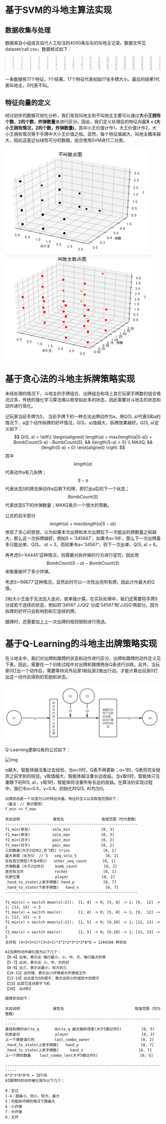 # 基于SVM的斗地主算法实现

## 数据收集与处理

数据来自小组成员自行人工标注的4000条左右的叫地主记录。数据文件见dataset/call.csv。数据格式如下：

![斗地主数据集截图](./斗地主数据集截图.png)

一条数据有17个特征，1个结果。17个特征代表初始17张手牌大小。最后的结果1代表叫地主，0代表不叫。



## 特征向量的定义

经过初步的数据可视化分析，我们发现叫地主和不叫地主主要可以通过**大小王拥有个数、2的个数、炸弹数量**来进行区分。因此，我们定义处理后的特征向量**X = (大小王拥有情况，2的个数，炸弹数量)**，其中小王价值计作1，大王价值计作2，大小王拥有情况等于手牌中大小王价值之和。显然，每个特征值越大，叫地主概率越大，因此这是近似线性可分的数据，适合使用SVM进行二分类。

<img src="./不叫散点图.png" alt="不叫散点图" style="zoom:67%;" />

<img src="./叫地主散点图.png" alt="叫地主散点图" style="zoom:67%;" />



# 基于贪心法的斗地主拆牌策略实现

未经处理的情况下，斗地主的手牌组合、出牌组合和场上其它玩家手牌数的组合情况过多，传统的强化学习算法难以枚举如此多的状态，因此需要对斗地主的状态和动作进行简化。

记玩家当前手牌为S， 当前手牌下的一种合法出牌动作为a，用Q(S, a)代表S和a的情况下，a这个动作拆牌的好坏情况，Q(S，a)值越大，拆牌效果越好。Q(S, a)定义如下：
$$
Q(S, a) = \left\{
\begin{aligned}
length(a) + max(length(a|S-a)) + BombCount(S-a) - BombCount(S), && {length(S-a) > 0} \\
MAXQ, && {length(S-a) = 0}
\end{aligned}
\right.
$$
其中$$length(a)$$代表动作a有几张牌；$$S-a$$代表状态S的牌去掉动作a后剩下的牌，即打出a后的下一个状态；$$BombCount(S)$$代表状态S下的炸弹数量；MAXQ表示一个很大的常数。

公式的前半部分$$length(a) + max(length(a|S-a))$$体现了贪心的思想，认为如果本次出牌和本次出牌后下一次能出的牌数量之和越大，那么这一次拆牌越好。例如S = ‘345667’，如果令a=‘66‘，那么下一次出牌最多只能出单，Q(S， a) = 3，而如果令a='34567'，则下一次出单，Q(S, a) = 6。

再考虑S=’44445‘这种情况，则需要对拆炸弹的行为进行惩罚，因此用$$BombCount(S-a) - BombCount(S)$$来衡量破坏了多少炸弹。

考虑S=’66677‘这种情况，显然此时可以一次性出完所有牌，因此计作最大的Q值。

2和大小王由于无法加入连对，故单独计算。在实际处理中，我们还需要将手牌S分成若干连续的状态，例如将’34567 JJQQ‘ 分成’34567‘和’JJQQ‘两部分。因为拆牌的好坏只会影响到和它连续的牌。



跟牌时，还需要加上上一次出牌的规则限制进行筛选。



# 基于Q-Learning的斗地主出牌策略实现

在斗地主中，我们对出牌和跟牌的状态和动作进行区分，出牌和跟牌的动作定义见下表。因此，需要在一个训练过程中对出牌和跟牌两张Q表进行训练。此外，当玩家0打出一个动作后，需要等待另外玩家1和玩家2做出行动，才能计算出玩家0打出这一动作后得到的奖励和状态。

![状态动作转移图](./状态动作转移图.png)

Q-Learning更新Q表的公式如下：

![img](file:///C:/Users/JIANGY~1/AppData/Local/Temp/msohtmlclip1/01/clip_image002.png)

α越大，智能体越注重过去经验，当α=0时，Q表不再更新；α=1时，Q表将完全抛弃之前学到的经验。γ取值越大，智能体越注重长远收益。当γ取0时，智能体只注重眼下的R(S, a)，γ取1时，智能体将注重所有长远的收益。在算法的实现过程中，我们令α=0.5，γ=0.8。初始化时Q(S, A)均为0。

```
出牌状态是一个长度为12的特征向量。特征的含义以及取值范围如下：
（备注：// 表示整除）
f_min <= f_max

状态说明               属性名                 取值范围（均为整数）
------------------------------------------------------------
f1_min(单张)          solo_min              [0, 3]
f1_max(单张)          solo_max              [0, 3]
f2_min(对子)          pair_min              [0, 2]
f2_max(对子)          pair_max              [0, 2]
三的数量(大于2记作2,含飞机) trios               [0, 2]
最大单顺（长为5） // 5   seq_solo_5             [0, 2]
存在其它牌型(不含4带2)   other_seq_count       [0, 1]
炸弹数量（大于2记作2）    bomb_count            [0, 2]
是否有王炸              rocket                [0, 1]
玩家位置                player               [0, 2]
_hand_to_state(上家手牌数) hand_p             [0, 7]
_hand_to_state(下家手牌数)   hand_n            [0, 7]
------------------------------------------------------------

f1_min(x) = switch mean(x[:2]):  [1, 4] -> 0; [5, 8] -> 1; [9,  12] -> 2; [13, 15] -> 3
f1_max(x) = switch max(x):       [1, 4] -> 0; [5, 8] -> 1; [9,  12] -> 2; [13, 15] -> 3
f2_min(x) = switch mean(x[:2]):  [1, 5] -> 0; [6,10] -> 1; [11, 13] -> 2
f2_max(x) = switch max(x):       [1, 5] -> 0; [6,10] -> 1; [11, 13] -> 2
总共有 (4+3+2+1)*(3+2+1)*3^2*2*3*2*3*8*8 = 1244160 种状态
```

```
AI出牌时动作被化简为以下几个：
【0-4】出单，表示出 强行最小、小、中、大、强行最大的单
【5-7】出对，表示出 小、中、大的对
【8-9】出三，表示出最小、较大的三
【10-12】出炸弹，表示出小炸弹或大炸弹或王炸
【13-14】出长度为5的顺子，表示出较小的或较大的顺子
【15】出其它连对顺子飞机
【16】 出4带2
```

```
跟牌状态如下：

状态说明               属性名                                取值范围（均为整数）
---------------------------------------------------------------------------
最佳拆牌的delta_q       delta_q 越大越拆得差(大于5都记作5)         [0, 5]
玩家身份                player                                 [0, 2]
上一个牌是谁打的         last_combo_owner                       [0, 2]
_hand_to_state(上家手牌数)   hand_p                            [0, 7]
_hand_to_state(上家手牌数)     hand_n                         [0, 7]
上一个牌的数量    last_combo_len(大于5都记作5)                   [0, 5]

---------------------------------------------------------------------------
6*3*3*8*8*6 = 20736
AI跟牌时的动作被化简为以下几个：

0：空过
1-4：跟最小、较小、较大、最大
5：可能拆坏牌的情况下跟最大
6：小炸弹
7：大炸弹
8：王炸
```